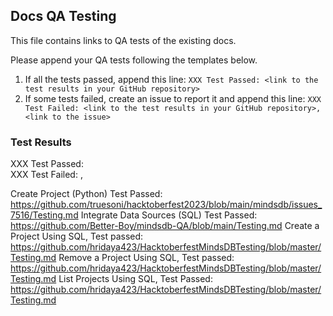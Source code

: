 ## Docs QA Testing

This file contains links to QA tests of the existing docs.

Please append your QA tests following the templates below.

1. If all the tests passed, append this line: `XXX Test Passed: <link to the test results in your GitHub repository>`
2. If some tests failed, create an issue to report it and append this line: `XXX Test Failed: <link to the test results in your GitHub repository>, <link to the issue>`

### Test Results

XXX Test Passed: <link to the test results in your GitHub repository>
</br>
XXX Test Failed: <link to the test results in your GitHub repository>, <link to the issue>
</br>


Create Project (Python) Test Passed: https://github.com/truesoni/hacktoberfest2023/blob/main/mindsdb/issues_7516/Testing.md
Integrate Data Sources (SQL) Test Passed: https://github.com/Better-Boy/mindsdb-QA/blob/main/Testing.md
Create a Project Using SQL, Test passed: https://github.com/hridaya423/HacktoberfestMindsDBTesting/blob/master/Testing.md
Remove a Project Using SQL, Test passed: https://github.com/hridaya423/HacktoberfestMindsDBTesting/blob/master/Testing.md
List Projects Using SQL, Test Passed: https://github.com/hridaya423/HacktoberfestMindsDBTesting/blob/master/Testing.md
